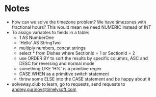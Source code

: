 # Notes

- how can we solve the timezone problem? We have timezones with fractional
  hours? This would mean we need NUMERIC instead of INT
- To assign variables to fields in a table:
    - 1 AS NumberOne
    - 'Hello' AS StringTwo
    - multiply numbers, concat strings
    - select * from Dishes where SectionId = 1 or SectionId = 2
    - use ORDER BY to sort the results by specific columns, ASC and DESC for
      reversing and normal mode
    - something LIKE 'H%' is a primitive regex
    - CASE WHEN as a primitive switch statement
    - throw some ELSE into the CASE statement and be happy about it
- solveway.club to learn, go to requests, send requests to
  andrey.gurinov@timelysoft.com
